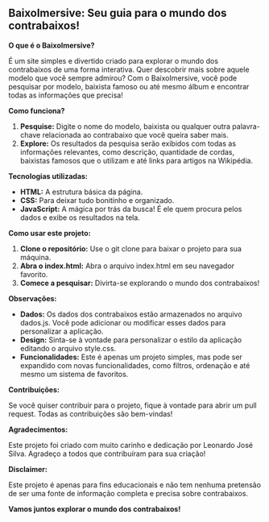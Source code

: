 ## BaixoImersive: Seu guia para o mundo dos contrabaixos!

**O que é o BaixoImersive?**

É um site simples e divertido criado para explorar o mundo dos contrabaixos de uma forma interativa. Quer descobrir mais sobre aquele modelo que você sempre admirou? Com o BaixoImersive, você pode pesquisar por modelo, baixista famoso ou até mesmo álbum e encontrar todas as informações que precisa!

**Como funciona?**

1. **Pesquise:** Digite o nome do modelo, baixista ou qualquer outra palavra-chave relacionada ao contrabaixo que você queira saber mais.
2. **Explore:** Os resultados da pesquisa serão exibidos com todas as informações relevantes, como descrição, quantidade de cordas, baixistas famosos que o utilizam e até links para artigos na Wikipédia.

**Tecnologias utilizadas:**

* **HTML:** A estrutura básica da página.
* **CSS:** Para deixar tudo bonitinho e organizado.
* **JavaScript:** A mágica por trás da busca! É ele quem procura pelos dados e exibe os resultados na tela.

**Como usar este projeto:**

1. **Clone o repositório:** Use o git clone para baixar o projeto para sua máquina.
2. **Abra o index.html:** Abra o arquivo index.html em seu navegador favorito.
3. **Comece a pesquisar:** Divirta-se explorando o mundo dos contrabaixos!

**Observações:**

* **Dados:** Os dados dos contrabaixos estão armazenados no arquivo dados.js. Você pode adicionar ou modificar esses dados para personalizar a aplicação.
* **Design:** Sinta-se à vontade para personalizar o estilo da aplicação editando o arquivo style.css.
* **Funcionalidades:** Este é apenas um projeto simples, mas pode ser expandido com novas funcionalidades, como filtros, ordenação e até mesmo um sistema de favoritos.

**Contribuições:**

Se você quiser contribuir para o projeto, fique à vontade para abrir um pull request. Todas as contribuições são bem-vindas!

**Agradecimentos:**

Este projeto foi criado com muito carinho e dedicação por Leonardo José Silva. Agradeço a todos que contribuíram para sua criação!

**Disclaimer:**

Este projeto é apenas para fins educacionais e não tem nenhuma pretensão de ser uma fonte de informação completa e precisa sobre contrabaixos.

**Vamos juntos explorar o mundo dos contrabaixos!**
